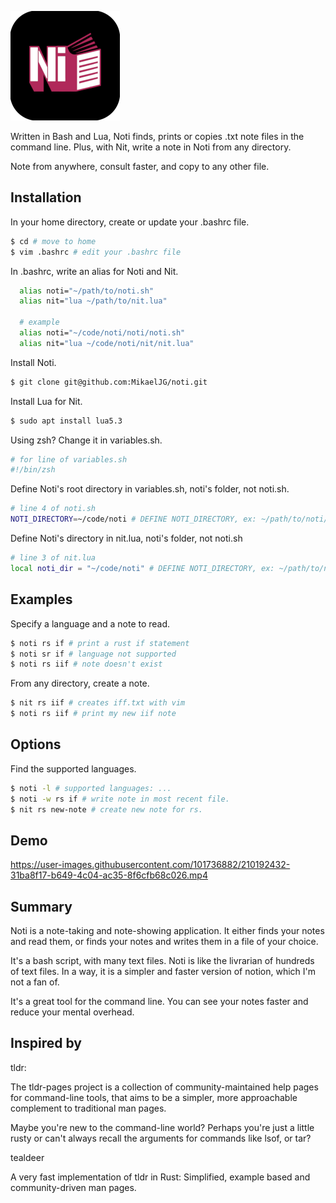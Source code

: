 
![Logo](https://github.com/MikaelJG/noti/blob/master/assets/noti_logo2.png)

Written in Bash and Lua, Noti finds, prints or copies .txt note files in the command line. Plus, with Nit, write a note in Noti from any directory. 

Note from anywhere, consult faster, and copy to any other file.
## Installation

In your home directory, create or update your .bashrc file.
```bash
$ cd # move to home
$ vim .bashrc # edit your .bashrc file
```
In .bashrc, write an alias for Noti and Nit.
```bash
  alias noti="~/path/to/noti.sh"
  alias nit="lua ~/path/to/nit.lua"

  # example
  alias noti="~/code/noti/noti/noti.sh"
  alias nit="lua ~/code/noti/nit/nit.lua"
```
Install Noti.
```bash
$ git clone git@github.com:MikaelJG/noti.git
```
Install Lua for Nit.
```bash
$ sudo apt install lua5.3
```
Using zsh? Change it in variables.sh.
```bash
# for line of variables.sh
#!/bin/zsh
```
Define Noti's root directory in variables.sh, noti's folder, not noti.sh.
```bash
# line 4 of noti.sh
NOTI_DIRECTORY=~/code/noti # DEFINE NOTI_DIRECTORY, ex: ~/path/to/noti/root
```
Define Noti's directory in nit.lua, noti's folder, not noti.sh
```bash
# line 3 of nit.lua
local noti_dir = "~/code/noti" # DEFINE NOTI_DIRECTORY, ex: ~/path/to/noti/root
```

## Examples

Specify a language and a note to read.
```bash
$ noti rs if # print a rust if statement
$ noti sr if # language not supported
$ noti rs iif # note doesn't exist
```
From any directory, create a note.
```bash
$ nit rs iif # creates iff.txt with vim
$ noti rs iif # print my new iif note
```
## Options

Find the supported languages.
```bash
$ noti -l # supported languages: ...
$ noti -w rs if # write note in most recent file.
$ nit rs new-note # create new note for rs.
```

## Demo

https://user-images.githubusercontent.com/101736882/210192432-31ba8f17-b649-4c04-ac35-8f6cfb68c026.mp4

## Summary

Noti is a note-taking and note-showing application. It either finds your notes and read them, or finds your notes and writes them in a file of your choice. 

It's a bash script, with many text files.
Noti is like the livrarian of hundreds of text files. In a way, it is a simpler and faster version of notion, which I'm not a fan of. 

It's a great tool for the command line. You can see your notes faster and reduce your mental overhead.

## Inspired by

tldr:

The tldr-pages project is a collection of community-maintained help pages for command-line tools, that aims to be a simpler, more approachable complement to traditional man pages.

Maybe you're new to the command-line world? Perhaps you're just a little rusty or can't always recall the arguments for commands like lsof, or tar?

tealdeer

A very fast implementation of tldr in Rust: Simplified, example based and community-driven man pages.
